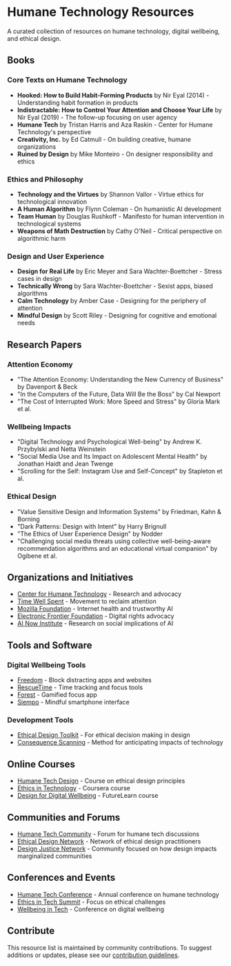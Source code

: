 # Humane Technology Resources

A curated collection of resources on humane technology, digital wellbeing, and ethical design.

## Books

### Core Texts on Humane Technology
- **Hooked: How to Build Habit-Forming Products** by Nir Eyal (2014) - Understanding habit formation in products
- **Indistractable: How to Control Your Attention and Choose Your Life** by Nir Eyal (2019) - The follow-up focusing on user agency
- **Humane Tech** by Tristan Harris and Aza Raskin - Center for Humane Technology's perspective
- **Creativity, Inc.** by Ed Catmull - On building creative, humane organizations
- **Ruined by Design** by Mike Monteiro - On designer responsibility and ethics

### Ethics and Philosophy
- **Technology and the Virtues** by Shannon Vallor - Virtue ethics for technological innovation
- **A Human Algorithm** by Flynn Coleman - On humanistic AI development
- **Team Human** by Douglas Rushkoff - Manifesto for human intervention in technological systems
- **Weapons of Math Destruction** by Cathy O'Neil - Critical perspective on algorithmic harm

### Design and User Experience
- **Design for Real Life** by Eric Meyer and Sara Wachter-Boettcher - Stress cases in design
- **Technically Wrong** by Sara Wachter-Boettcher - Sexist apps, biased algorithms
- **Calm Technology** by Amber Case - Designing for the periphery of attention
- **Mindful Design** by Scott Riley - Designing for cognitive and emotional needs

## Research Papers

### Attention Economy
- "The Attention Economy: Understanding the New Currency of Business" by Davenport & Beck
- "In the Computers of the Future, Data Will Be the Boss" by Cal Newport
- "The Cost of Interrupted Work: More Speed and Stress" by Gloria Mark et al.

### Wellbeing Impacts
- "Digital Technology and Psychological Well-being" by Andrew K. Przybylski and Netta Weinstein
- "Social Media Use and Its Impact on Adolescent Mental Health" by Jonathan Haidt and Jean Twenge
- "Scrolling for the Self: Instagram Use and Self-Concept" by Stapleton et al.

### Ethical Design
- "Value Sensitive Design and Information Systems" by Friedman, Kahn & Borning
- "Dark Patterns: Design with Intent" by Harry Brignull
- "The Ethics of User Experience Design" by Nodder
- "Challenging social media threats using collective well-being-aware recommendation algorithms and an educational virtual companion" by Ogibene et al.

## Organizations and Initiatives

- [Center for Humane Technology](https://www.humanetech.com/) - Research and advocacy
- [Time Well Spent](https://www.timewellspent.io/) - Movement to reclaim attention
- [Mozilla Foundation](https://foundation.mozilla.org/en/) - Internet health and trustworthy AI
- [Electronic Frontier Foundation](https://www.eff.org/) - Digital rights advocacy
- [AI Now Institute](https://ainowinstitute.org/) - Research on social implications of AI

## Tools and Software

### Digital Wellbeing Tools
- [Freedom](https://freedom.to/) - Block distracting apps and websites
- [RescueTime](https://www.rescuetime.com/) - Time tracking and focus tools
- [Forest](https://www.forestapp.cc/) - Gamified focus app
- [Siempo](https://www.siempo.co/) - Mindful smartphone interface

### Development Tools
- [Ethical Design Toolkit](https://ethicaldesigntoolkit.org/) - For ethical decision making in design
- [Consequence Scanning](https://doteveryone.org.uk/project/consequence-scanning/) - Method for anticipating impacts of technology

## Online Courses

- [Humane Tech Design](https://www.humanetechdesign.com/) - Course on ethical design principles
- [Ethics in Technology](https://www.coursera.org/learn/ethics-technology) - Coursera course
- [Design for Digital Wellbeing](https://www.futurelearn.com/courses/digital-wellbeing) - FutureLearn course

## Communities and Forums

- [Humane Tech Community](https://community.humanetech.com/) - Forum for humane tech discussions
- [Ethical Design Network](https://ethicaldesign.net/) - Network of ethical design practitioners
- [Design Justice Network](https://designjustice.org/) - Community focused on how design impacts marginalized communities

## Conferences and Events

- [Humane Tech Conference](https://humanetechconference.com/) - Annual conference on humane technology
- [Ethics in Tech Summit](https://ethicsintechsummit.com/) - Focus on ethical challenges
- [Wellbeing in Tech](https://wellbeingintech.com/) - Conference on digital wellbeing

## Contribute

This resource list is maintained by community contributions. To suggest additions or updates, please see our [contribution guidelines](../CONTRIBUTING.md). 